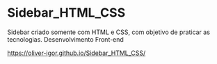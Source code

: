 # Sidebar_HTML_CSS
Sidebar criado somente com HTML e CSS, com objetivo de praticar as tecnologias.
Desenvolvimento Front-end

https://oliver-igor.github.io/Sidebar_HTML_CSS/
